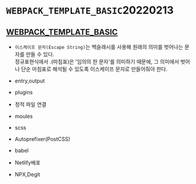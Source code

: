 # `WEBPACK_TEMPLATE_BASIC`20220213

## [WEBPACK_TEMPLATE_BASIC](https://musing-colden-0f955b.netlify.app/ "Netlify로 이동")

- `이스케이프 문자(Escape String)`는 백슬래시를 사용해 원래의 의미를 벗어나는 문자를 만들 수 있다.   
정규표현식에서 .(마침표)은 '임의의 한 문자'를 의미하기 때문에, 그 의미에서 벗어나 단순 마침표로 해석될 수 있도록 이스케이프 문자로 만들어줘야 한다.  

- entry,output
- plugins
- 정적 파일 연결
- moules
- scss
- Autoprefixer(PostCSS)
- babel
- Netlify배포
- NPX,Degit